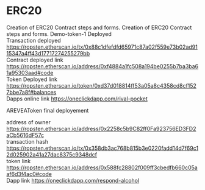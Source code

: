 # ERC20
Creation of ERC20 Contract steps  and forms.
Creation of ERC20 Contract steps  and forms.
Demo-token-1 Deployed 
<br>Transaction deployed 
https://ropsten.etherscan.io/tx/0x88c1dfefdfd65971c87a02f559e73b02ad9115347a4ff43d17717274255279bb
<br>Contract deployed link
https://ropsten.etherscan.io/address/0xf4884a1fc508a194be0255b7ba3ba61a95303aad#code
<br>Token Deployed  link 
https://ropsten.etherscan.io/token/0xd37d018814ff53a05a8c4358cd8cf1527bbe7a8f#balances
<br>Dapps online link 
https://oneclickdapp.com/rival-pocket


AREVEAToken final deployement

address of owner https://ropsten.etherscan.io/address/0x2258c5b9C82ff0Fa923756ED3FD2aCb5616dF57c
<br>transaction hash https://ropsten.etherscan.io/tx/0x358db3ac768b815b3e0220fadd14d7f69c12d025902a41a27dac8375c9348dcf
<br>token link https://ropsten.etherscan.io/address/0x588fc28802f009ff3cbedfb660c05aaf6d3f4ac0#code
<br>Dapp link https://oneclickdapp.com/respond-alcohol
